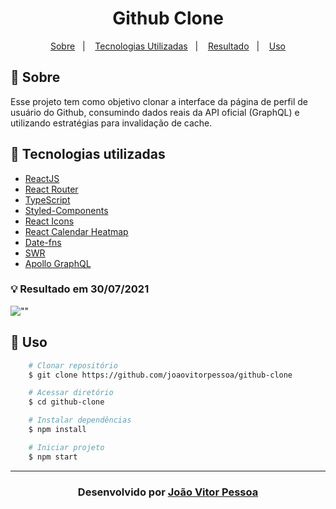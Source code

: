 <h1 align="center">
   Github Clone
</h1>
<p align="center">
  <a href="#-sobre">Sobre</a>&nbsp;&nbsp;&nbsp;|&nbsp;&nbsp;&nbsp;
  <a href="#-tecnologias-utilizadas">Tecnologias Utilizadas</a>&nbsp;&nbsp;&nbsp;|&nbsp;&nbsp;&nbsp;
  <a href="#-resultado-em-30072021">Resultado</a>&nbsp;&nbsp;&nbsp;|&nbsp;&nbsp;&nbsp;
  <a href="#-uso">Uso</a>
</p>

## 🔖 Sobre

Esse projeto tem como objetivo clonar a interface da página de perfil de usuário do Github, consumindo dados reais da API oficial (GraphQL) e utilizando estratégias para invalidação de cache.

## 🚀 Tecnologias utilizadas

- [ReactJS](https://pt-br.reactjs.org/)
- [React Router](https://reactrouter.com/)
- [TypeScript](https://www.typescriptlang.org/)
- [Styled-Components](https://styled-components.com/)
- [React Icons](https://react-icons.github.io/react-icons/)
- [React Calendar Heatmap](https://www.kevinqi.com/react-calendar-heatmap/)
- [Date-fns](https://date-fns.org/)
- [SWR](https://swr.vercel.app/)
- [Apollo GraphQL](https://www.apollographql.com/)

### 💡 Resultado em 30/07/2021

![""](/docs/screen-recording.gif)

## 🏃 Uso

```bash
    # Clonar repositório
    $ git clone https://github.com/joaovitorpessoa/github-clone

    # Acessar diretório
    $ cd github-clone

    # Instalar dependências
    $ npm install

    # Iniciar projeto
    $ npm start
```

---

<h3 align="center">Desenvolvido por <a href="https://www.linkedin.com/in/jo%C3%A3o-vitor-pessoa-5017561b9">João Vitor Pessoa</h3>
